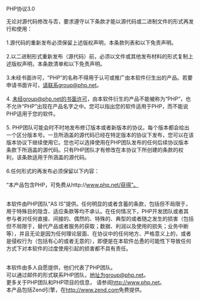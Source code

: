 PHP协议3.0<br>
                 
无论对源代码修改与否，要求遵守以下条款才能以源代码或二进制文件的形式再发行和使用：<br><br>
  1.源代码的重新发布必须保留上述版权声明，本条款列表和以下免责声明。<br><br>
  2.以二进制形式重新发布（源代码）前，必须以文件或其他发布材料的形式复制上述版权声明，本条款清单和以下免责声明。<br><br>
  3.未经书面许可，“PHP”的名称不得用于认可或推广由本软件衍生出的产品。若要申请书面许可，请联系group@php.net。<br><br>
  4. 未经group@php.net的书面许可，由本软件衍生的产品不能被称为“PHP”，也不允许“PHP”出现在产品名字之中。您可以指出您的软件适用于PHP，而不能说PHP适用于您的软件。<br><br>
  5. PHP团队可能会时不时地发布修订版本或者新版本的协议。每个版本都会给出一个区分版本号。一旦所涵盖的源代码已经在特定版本的协议下发布，您可以在该版本协议下继续使用它。您也可以选择使用在PHP团队发布的任何后续协议版本条款下所涵盖的源代码。只有PHP团队才有修改在本协议下所创建的条款的权利，该条款适用于所涵盖的源代码。<br><br>
  6.任何形式的再发布必须保留以下内容：<br><br>
     “本产品包含PHP，可免费从http://www.php.net/获得”。<br><br>

本软件由PHP团队“AS IS”提供。任何明显的或者含蓄的条款，包括但不局限于，用于特殊目的隐含、适应条款等均不承认。在任何情况下，PHP开发团队或者其参与者对任何直接、间接的、偶然的、特殊的、典型的或者随之发生的损害（包括但不局限于，替代产品或者服务的获取；数据、利润以及使用的损失；业务中断等），并且无论是因为任何理论层面、在协议中的任何地方、严格意义上的，或者是侵权行为（包括有心的或者无意的），即便是在本软件怂恿的可能性下导致任何方式下对本软件的过度使用引起的损害都不具有责任。<br><br>




本软件由多人自愿提供，他们代表了PHP团队。<br>
可以通过邮件的形式联系PHP团队，地址为group@php.net。<br>
更多关于PHP团队和PHP项目的信息， 请参阅<http://www.php.net>。<br>
本产品包括Zend引擎，在<http://www.zend.com>免费提供。<br>
